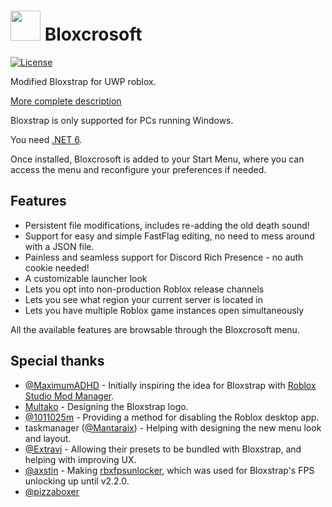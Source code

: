 # <img src="https://github.com/PacfcpOFC/bloxscrosoft/raw/main/Images/Bloxcrosoft.png" width="48"/> Bloxcrosoft
[![License](https://img.shields.io/github/license/pizzaboxer/bloxstrap)](https://github.com/pizzaboxer/bloxstrap/blob/main/LICENSE)

Modified Bloxstrap for UWP roblox.

[More complete description](https://github.com/pizzabloxer/bloxstrap)
 
Bloxstrap is only supported for PCs running Windows.

You need [.NET 6](https://aka.ms/dotnet-core-applaunch?missing_runtime=true&arch=x64&rid=win11-x64&apphost_version=6.0.16&gui=true).

Once installed, Bloxcrosoft is added to your Start Menu, where you can access the menu and reconfigure your preferences if needed.
 
## Features

* Persistent file modifications, includes re-adding the old death sound!
* Support for easy and simple FastFlag editing, no need to mess around with a JSON file.
* Painless and seamless support for Discord Rich Presence - no auth cookie needed!
* A customizable launcher look
* Lets you opt into non-production Roblox release channels
* Lets you see what region your current server is located in
* Lets you have multiple Roblox game instances open simultaneously

All the available features are browsable through the Bloxcrosoft menu.

## Special thanks
* [@MaximumADHD](https://github.com/MaximumADHD) - Initially inspiring the idea for Bloxstrap with [Roblox Studio Mod Manager](https://github.com/MaximumADHD/Roblox-Studio-Mod-Manager).
* [Multako](https://www.roblox.com/users/2485612194/profile) - Designing the Bloxstrap logo.
* [@1011025m](https://github.com/1011025m) - Providing a method for disabling the Roblox desktop app.
* taskmanager ([@Mantaraix](https://github.com/Mantaraix)) - Helping with designing the new menu look and layout.
* [@Extravi](https://github.com/Extravi) - Allowing their presets to be bundled with Bloxstrap, and helping with improving UX.
* [@axstin](https://github.com/axstin) - Making [rbxfpsunlocker](https://github.com/axstin/rbxfpsunlocker), which was used for Bloxstrap's FPS unlocking up until v2.2.0.
* [@pizzaboxer](https://github.com/pizzaboxer)
